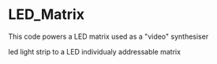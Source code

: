 # LED_Matrix
This code powers a LED matrix used as a "video" synthesiser 

led light strip to a LED individualy addressable matrix
